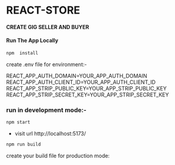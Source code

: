 # REACT-STORE

#### CREATE GIG SELLER AND BUYER

#### Run The App Locally

```sh
npm  install
```

create .env file for environment:-

REACT_APP_AUTH_DOMAIN=YOUR_APP_AUTH_DOMAIN
REACT_APP_AUTH_CLIENT_ID=YOUR_APP_AUTH_CLIENT_ID
REACT_APP_STRIP_PUBLIC_KEY=YOUR_APP_STRIP_PUBLIC_KEY
REACT_APP_STRIP_SECRET_KEY=YOUR_APP_STRIP_SECRET_KEY

### run in development mode:-

```sh
npm start
```

- visit url http://localhost:5173/

```sh
npm run build
```

create your build file for production mode:
